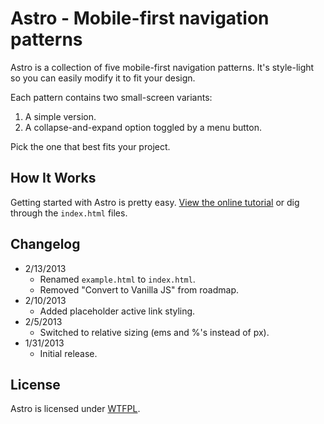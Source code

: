 # Astro - Mobile-first navigation patterns
Astro is a collection of five mobile-first navigation patterns. It's style-light so you can easily modify it to fit your design.

Each pattern contains two small-screen variants:
1. A simple version.
2. A collapse-and-expand option toggled by a menu button.

Pick the one that best fits your project.

## How It Works
Getting started with Astro is pretty easy. [View the online tutorial](http://cferdinandi.github.com/astro/) or dig through the `index.html` files.

## Changelog
* 2/13/2013
  * Renamed `example.html` to `index.html`.
  * Removed "Convert to Vanilla JS" from roadmap.
* 2/10/2013
  * Added placeholder active link styling.
* 2/5/2013
  * Switched to relative sizing (ems and %'s instead of px).
* 1/31/2013
  * Initial release.

## License
Astro is licensed under [WTFPL](http://www.wtfpl.net/).
